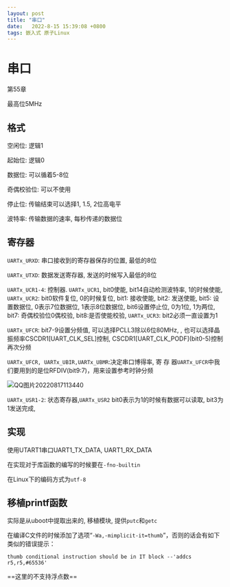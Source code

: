 ```yaml
---
layout: post
title: "串口" 
date:   2022-8-15 15:39:08 +0800
tags: 嵌入式 原子Linux
---
```


# 串口

第55章

最高位5MHz

## 格式

空闲位: 逻辑1

起始位: 逻辑0

数据位: 可以循着5-8位

奇偶校验位: 可以不使用

停止位: 传输结束可以选择1, 1.5, 2位高电平

波特率: 传输数据的速率, 每秒传递的数据位

## 寄存器

`UARTx_URXD`: 串口接收到的寄存器保存的位置, 最低的8位

`UARTx_UTXD`: 数据发送寄存器, 发送的时候写入最低的8位

`UARTx_UCR1-4`: 控制器. `UARTx_UCR1`, bit0使能, bit14自动检测波特率, 1的时候使能, `UARTx_UCR2`: bit0软件复位, 0的时候复位, bit1: 接收使能, bit2: 发送使能, bit5: 设置数据位, 0表示7位数据位, 1表示8位数据位, bit6设置停止位, 0为1位, 1为两位, bit7: 奇偶校验位0偶校验, bit8:是否使能校验, `UARTx_UCR3`: bit2必须一直设置为1

`UARTx_UFCR`: bit7-9设置分频值, 可以选择PCLL3除以6位80MHz, , 也可以选择晶振频率CSCDR1[UART_CLK_SEL]控制, CSCDR1\[UART_CLK_PODF](bit0-5)控制再次分频

`UARTx_UFCR, UARTx_UBIR,UARTx_UBMR`:决定串口博得率, 寄 存 器`UARTx_UFCR`中我们要用到的是位RFDIV(bit9:7)，用来设置参考时钟分频

![QQ图片20220817113440](E:\a学习\笔记\img\QQ图片20220817113440.png)

`UARTx_USR1-2`: 状态寄存器,`UARTx_USR2` bit0表示为1的时候有数据可以读取, bit3为1发送完成, 

## 实现

使用UTART1串口UART1_TX_DATA, UART1_RX_DATA

在实现对于库函数的编写的时候要在`-fno-builtin`

在Linux下的编码方式为`utf-8`

## 移植printf函数

实际是从uboot中提取出来的, 移植模块, 提供`putc`和`getc`

在编译C文件的时候添加了选项“`-Wa,-mimplicit-it=thumb`”，否则的话会有如下类似的错误提示：

```
thumb conditional instruction should be in IT block --'addcs r5,r5,#65536'
```

==这里的不支持浮点数==

































